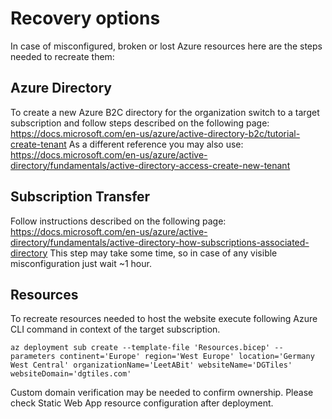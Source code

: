 # Recovery options

In case of misconfigured, broken or lost Azure resources here are the steps needed to recreate them:

## Azure Directory

To create a new Azure B2C directory for the organization switch to a target subscription and follow steps described on the following page: https://docs.microsoft.com/en-us/azure/active-directory-b2c/tutorial-create-tenant
As a different reference you may also use: https://docs.microsoft.com/en-us/azure/active-directory/fundamentals/active-directory-access-create-new-tenant

## Subscription Transfer

Follow instructions described on the following page: https://docs.microsoft.com/en-us/azure/active-directory/fundamentals/active-directory-how-subscriptions-associated-directory
This step may take some time, so in case of any visible misconfiguration just wait ~1 hour.

## Resources

To recreate resources needed to host the website execute following Azure CLI command in context of the target subscription.

```
az deployment sub create --template-file 'Resources.bicep' --parameters continent='Europe' region='West Europe' location='Germany West Central' organizationName='LeetABit' websiteName='DGTiles' websiteDomain='dgtiles.com'
```

Custom domain verification may be needed to confirm ownership. Please check Static Web App resource configuration after deployment.
